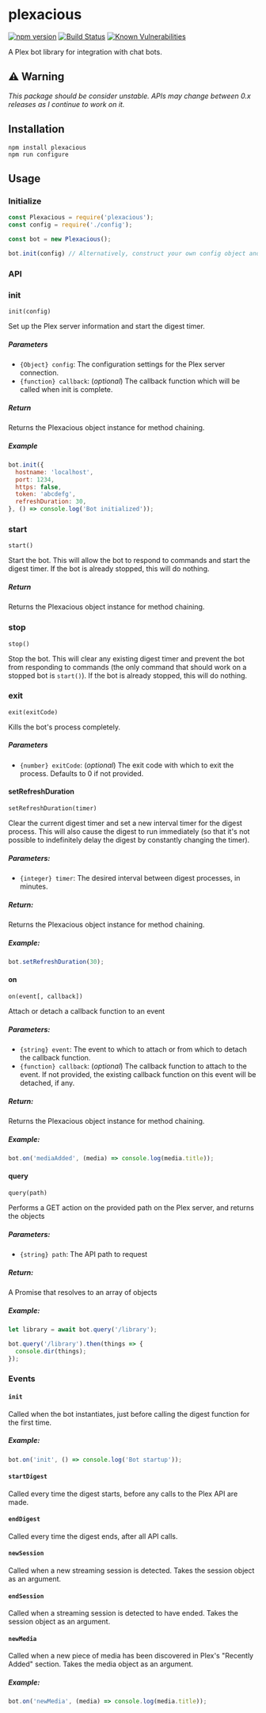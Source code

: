 # plexacious
[![npm version](https://badge.fury.io/js/plexacious.svg)](https://badge.fury.io/js/plexacious)
[![Build Status](https://travis-ci.org/ketsugi/plexacious.svg?branch=master)](https://travis-ci.org/ketsugi/plexacious)
[![Known Vulnerabilities](https://snyk.io/test/github/ketsugi/plexacious/badge.svg)](https://snyk.io/test/github/ketsugi/plexacious)

A Plex bot library for integration with chat bots.

## :warning: Warning
_This package should be consider *unstable*. APIs may change between 0.x releases as I continue to work on it._

## Installation

```
npm install plexacious
npm run configure
```

## Usage

### Initialize
```js
const Plexacious = require('plexacious');
const config = require('./config');

const bot = new Plexacious();

bot.init(config) // Alternatively, construct your own config object and pass it in
```

### API

### init

`init(config)`

Set up the Plex server information and start the digest timer.

##### Parameters
- `{Object} config`: The configuration settings for the Plex server connection.
- `{function} callback`: (*optional*) The callback function which will be called when init is complete.

##### Return
Returns the Plexacious object instance for method chaining.

##### Example
```js
bot.init({
  hostname: 'localhost',
  port: 1234,
  https: false,
  token: 'abcdefg',
  refreshDuration: 30,
}, () => console.log('Bot initialized'));
```

### start
`start()`

Start the bot. This will allow the bot to respond to commands and start the digest timer. If the bot is already stopped, this will do nothing.

##### Return
Returns the Plexacious object instance for method chaining.

### stop
`stop()`

Stop the bot. This will clear any existing digest timer and prevent the bot from responding to commands (the only command that should work on a stopped bot is `start()`). If the bot is already stopped, this will do nothing.

### exit
`exit(exitCode)`

Kills the bot's process completely.

##### Parameters
- `{number} exitCode`: (*optional*) The exit code with which to exit the process. Defaults to 0 if not provided.

#### setRefreshDuration

`setRefreshDuration(timer)`

Clear the current digest timer and set a new interval timer for the digest process. This will also cause the digest to run immediately (so that it's not possible to indefinitely delay the digest by constantly changing the timer).

##### Parameters:
- `{integer} timer`: The desired interval between digest processes, in minutes.

##### Return:
Returns the Plexacious object instance for method chaining.

##### Example:

```js
bot.setRefreshDuration(30);
```

#### on

`on(event[, callback])`

Attach or detach a callback function to an event

##### Parameters:
- `{string} event`: The event to which to attach or from which to detach the callback function.
- `{function} callback`: (*optional*) The callback function to attach to the event. If not provided, the existing callback function on this event will be detached, if any.

##### Return:
Returns the Plexacious object instance for method chaining.

##### Example:
```js
bot.on('mediaAdded', (media) => console.log(media.title));
```

#### query

`query(path)`

Performs a GET action on the provided path on the Plex server, and returns the objects

##### Parameters:
- `{string} path`: The API path to request

##### Return:
A Promise that resolves to an array of objects

##### Example:
```js
let library = await bot.query('/library');
```

```js
bot.query('/library').then(things => {
  console.dir(things);
});
```

### Events

#### `init`

Called when the bot instantiates, just before calling the digest function for the first time.

##### Example:
```js
bot.on('init', () => console.log('Bot startup'));
```

#### `startDigest`

Called every time the digest starts, before any calls to the Plex API are made.

#### `endDigest`

Called every time the digest ends, after all API calls.

#### `newSession`

Called when a new streaming session is detected. Takes the session object as an argument.

#### `endSession`

Called when a streaming session is detected to have ended. Takes the session object as an argument.

#### `newMedia`

Called when a new piece of media has been discovered in Plex's "Recently Added" section. Takes the media object as an argument.

##### Example:
```js
bot.on('newMedia', (media) => console.log(media.title));
```